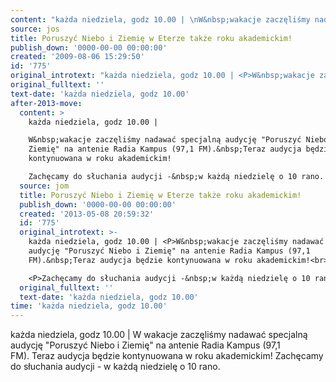 ```yaml
---
content: "każda niedziela, godz 10.00 | \nW&nbsp;wakacje zaczęliśmy nadawać specjalną audycję \"Poruszyć Niebo i Ziemię\" na antenie Radia Kampus (97,1 FM).&nbsp;Teraz audycja będzie kontynuowana w roku akademickim!\nZachęcamy do słuchania audycji -&nbsp;w każdą niedzielę o 10 rano. \n\n\n<!--CONTENT FROM OLD SERVER (jos before 2013): każda niedziela, godz 10.00 | \nW&nbsp;wakacje zaczęliśmy nadawać specjalną audycję \"Poruszyć Niebo i Ziemię\" na antenie Radia Kampus (97,1 FM).&nbsp;Teraz audycja będzie kontynuowana w roku akademickim!\n\r\n\nZachęcamy do słuchania audycji -&nbsp;w każdą niedzielę o 10 rano. \n\n-->"
source: jos
title: Poruszyć Niebo i Ziemię w Eterze także roku akademickim!
publish_down: '0000-00-00 00:00:00'
created: '2009-08-06 15:29:50'
id: '775'
original_introtext: "każda niedziela, godz 10.00 | <P>W&nbsp;wakacje zaczęliśmy nadawać specjalną audycję \"Poruszyć Niebo i Ziemię\" na antenie Radia Kampus (97,1 FM).&nbsp;Teraz audycja będzie kontynuowana w roku akademickim!<br>\r\n<P>Zachęcamy do słuchania audycji -&nbsp;w każdą niedzielę o 10 rano. </P>"
original_fulltext: ''
text-date: 'każda niedziela, godz 10.00'
after-2013-move:
  content: >
    każda niedziela, godz 10.00 | 

    W&nbsp;wakacje zaczęliśmy nadawać specjalną audycję "Poruszyć Niebo i
    Ziemię" na antenie Radia Kampus (97,1 FM).&nbsp;Teraz audycja będzie
    kontynuowana w roku akademickim!

    Zachęcamy do słuchania audycji -&nbsp;w każdą niedzielę o 10 rano. 
  source: jom
  title: Poruszyć Niebo i Ziemię w Eterze także roku akademickim!
  publish_down: '0000-00-00 00:00:00'
  created: '2013-05-08 20:59:32'
  id: '775'
  original_introtext: >-
    każda niedziela, godz 10.00 | <P>W&nbsp;wakacje zaczęliśmy nadawać specjalną
    audycję "Poruszyć Niebo i Ziemię" na antenie Radia Kampus (97,1
    FM).&nbsp;Teraz audycja będzie kontynuowana w roku akademickim!<br>

    <P>Zachęcamy do słuchania audycji -&nbsp;w każdą niedzielę o 10 rano. </P>
  original_fulltext: ''
  text-date: 'każda niedziela, godz 10.00'
time: 'każda niedziela, godz 10.00'
---
```

każda niedziela, godz 10.00 | 
W&nbsp;wakacje zaczęliśmy nadawać specjalną audycję "Poruszyć Niebo i Ziemię" na antenie Radia Kampus (97,1 FM).&nbsp;Teraz audycja będzie kontynuowana w roku akademickim!
Zachęcamy do słuchania audycji -&nbsp;w każdą niedzielę o 10 rano. 


<!--CONTENT FROM OLD SERVER (jos before 2013): każda niedziela, godz 10.00 | 
W&nbsp;wakacje zaczęliśmy nadawać specjalną audycję "Poruszyć Niebo i Ziemię" na antenie Radia Kampus (97,1 FM).&nbsp;Teraz audycja będzie kontynuowana w roku akademickim!


Zachęcamy do słuchania audycji -&nbsp;w każdą niedzielę o 10 rano. 

-->

<!--{{json:{"created_date":"2009-08-06 15:29:50","publish_down":"0000-00-00 00:00:00","id":"775"}}}-->